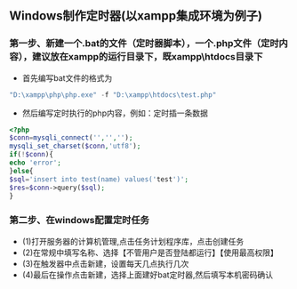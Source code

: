## Windows制作定时器(以xampp集成环境为例子)
### 第一步、新建一个.bat的文件（定时器脚本），一个.php文件（定时内容），建议放在xampp的运行目录下，既xampp\htdocs目录下
* 首先编写bat文件的格式为
```php
"D:\xampp\php\php.exe" -f "D:\xampp\htdocs\test.php"
```
* 然后编写定时执行的php内容，例如：定时插一条数据
```php
<?php
$conn=mysqli_connect('','','');
mysqli_set_charset($conn,'utf8');
if(!$conn){
echo 'error';
}else{
$sql='insert into test(name) values('test')';
$res=$conn->query($sql);
}
```
### 第二步、在windows配置定时任务
* (1)打开服务器的计算机管理,点击任务计划程序库，点击创建任务
* (2)在常规中填写名称、选择【不管用户是否登陆都运行】【使用最高权限】
* (3)在触发器中点击新建，设置每天几点执行几次
* (4)最后在操作点击新建，选择上面建好bat定时器,然后填写本机密码确认

